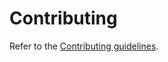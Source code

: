 # Contributing

Refer to the [Contributing guidelines](https://github.com/ansible/community-docs/blob/stable-3/contributing.rst).

